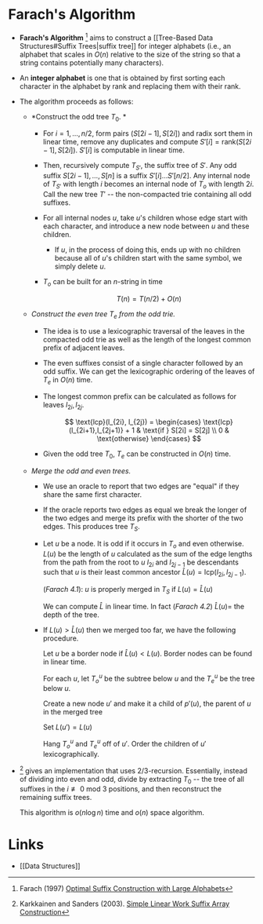 # Farach's Algorithm 
* **Farach's Algorithm** [^Farach_1997] aims to construct a [[Tree-Based Data Structures#Suffix Trees|suffix tree]] for integer alphabets (i.e., an alphabet that scales in $O(n)$ relative to the size of the string so that a string contains potentially many characters). 

* An **integer alphabet** is one that is obtained by first sorting each character in the alphabet by rank and replacing them with their rank.

* The algorithm proceeds as follows:
	* *Construct the odd tree $T_0$. *
		* For $i=1,\dots,n/2$, form pairs $(S[2i-1], S[2i])$ and radix sort them in linear time, remove any duplicates and compute $S'[i]=\text{rank}(S[2i-1],S[2i])$. $S'[i]$ is computable in linear time.
		* Then, recursively compute $T_{S'}$, the suffix tree of $S'$. Any odd suffix $S[2i-1],\dots,S[n]$ is a suffix $S'[i]\dots S'[n/2]$. Any internal node of $T_{S'}$ with length $i$ becomes an internal node of  $T_o$ with length $2i$. Call the new tree $T'$ -- the non-compacted trie containing all odd suffixes.  
		* For all internal nodes $u$, take $u$'s children whose edge start with each character, and introduce a new node between $u$ and these children. 
			* If $u$, in the process of doing this, ends up with no children because all of $u$'s children start with the same symbol, we simply delete $u$.
		* $T_o$  can be built for an $n$-string in time 
		  
		  $$
		  T(n) = T(n/2) + O(n) 
		  $$

	* *Construct the even tree $T_e$ from the odd trie.*
		* The idea is to use a lexicographic traversal of the leaves in the compacted odd trie as well as the length of the longest common prefix of adjacent leaves.
		* The even suffixes consist of a single character followed by an odd suffix. We can get the lexicographic ordering of the leaves of $T_e$ in $O(n)$ time. 
		* The longest common prefix can be calculated as follows for leaves $l_{2i}, l_{2j}$. 
		  
		  $$
		  \text{lcp}(l_{2i}, l_{2j}) = 
		  \begin{cases}
		  \text{lcp}(l_{2i+1},l_{2j+1)} + 1 & \text{if } S[2i] = S[2j] \\
		  0 & \text{otherwise}
		  \end{cases}
		  $$
		* Given the odd tree $T_0$, $T_e$ can be constructed in $O(n)$ time.
	* *Merge the odd and even trees.*
		* We use an oracle to report that two edges are "equal" if they share the same first character. 
		* If the oracle reports two edges as equal we break the longer of the two edges and merge its prefix with the shorter of the two edges.  This produces tree $T_S$.
		* Let $u$ be a node. It is odd if it occurs in $T_o$ and even otherwise. 
		  $L(u)$ be the length of $u$ calculated as the sum of the edge lengths from the path from the root to $u$
		  $l_{2i}$ and $l_{2j-1}$ be descendants such that $u$ is their least common ancestor 
		  $\hat{L}(u)=\text{lcp}(l_{2i}, l_{2j-1})$. 
		  
		  (*Farach 4.1*): $u$ is properly merged in $T_S$ if $L(u)= \hat{L}(u)$
		  
		  We can compute $\hat{L}$ in linear time. In fact (*Farach 4.2*) $\hat{L}(u)$= the depth of the tree. 

		* If $L(u)>\hat{L}(u)$ then we merged too far, we have the following procedure. 
		  
		  Let $u$ be a border node if $\hat{L}(u) < L(u)$. Border nodes can be found in linear time.
		  
		  For each $u$, let $T_o^u$ be the subtree below $u$ and the $T_e^u$ be the tree below $u$. 
		  
		  Create a new node $u'$ and make it a child of $p'(u)$, the parent of $u$ in the merged tree
		  
		  Set $L(u')=L(u)$
		  
		  Hang $T_o^u$ and $T_e^u$ off of $u'$. Order the children of $u'$ lexicographically.

* [^Karkkainen_2003] gives an implementation that uses $2/3$-recursion. Essentially, instead of dividing into even and odd, divide by extracting $T_0$ -- the tree of all suffixes in the $i \not\equiv 0 \ \text{mod } 3$ positions, and then reconstruct the remaining suffix trees.
  
  This algorithm is $o(n\log n)$ time and $o(n)$ space algorithm.

[^Farach_1997]: Farach (1997)  [Optimal Suffix Construction with Large Alphabets](https://users.cs.utah.edu/~pandey/courses/cs6968/spring23/papers/optsuffixtree.pdf)
[^Karkkainen_2003]: Karkkainen and Sanders (2003). [Simple Linear Work Suffix Array Construction](http://www.cs.cmu.edu/~guyb/paralg/papers/KarkkainenSanders03.pdf)


# Links
* [[Data Structures]]
